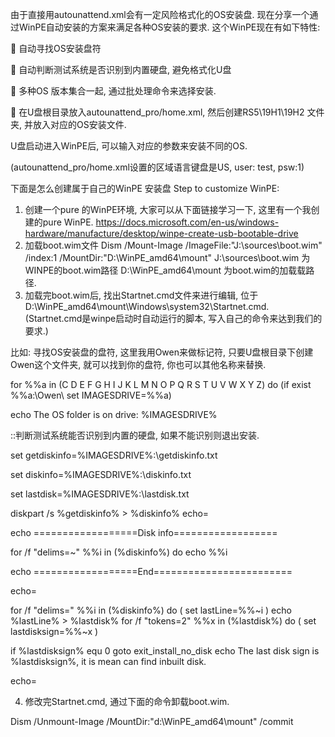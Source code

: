 由于直接用autounattend.xml会有一定风险格式化的OS安装盘.
现在分享一个通过WinPE自动安装的方案来满足各种OS安装的要求.
这个WinPE现在有如下特性:

	自动寻找OS安装盘符

	自动判断测试系统是否识别到内置硬盘, 避免格式化U盘

	多种OS 版本集合一起, 通过批处理命令来选择安装.

	在U盘根目录放入autounattend_pro/home.xml, 然后创建RS5\19H1\19H2 文件夹, 并放入对应的OS安装文件.

U盘启动进入WinPE后, 可以输入对应的参数来安装不同的OS.

(autounattend_pro/home.xml设置的区域语言键盘是US, user: test, psw:1)
 

下面是怎么创建属于自己的WinPE 安装盘
Step to customize WinPE:
1.	创建一个pure 的WinPE环境,  大家可以从下面链接学习一下, 这里有一个我创建的pure WinPE.
https://docs.microsoft.com/en-us/windows-hardware/manufacture/desktop/winpe-create-usb-bootable-drive
2.	加载boot.wim文件
Dism /Mount-Image /ImageFile:"J:\sources\boot.wim" /index:1 /MountDir:"D:\WinPE_amd64\mount"
J:\sources\boot.wim 为WINPE的boot.wim路径
D:\WinPE_amd64\mount 为boot.wim的加载载路径.
3.	加载完boot.wim后, 找出Startnet.cmd文件来进行编辑, 位于D:\WinPE_amd64\mount\Windows\system32\Startnet.cmd.
(Startnet.cmd是winpe启动时自动运行的脚本, 写入自己的命令来达到我们的要求.)

比如: 寻找OS安装盘的盘符, 这里我用Owen来做标记符, 只要U盘根目录下创建Owen这个文件夹, 就可以找到你的盘符, 你也可以其他名称来替换.

for %%a in (C D E F G H I J K L M N O P Q R S T U V W X Y Z) do (if exist %%a:\Owen\ set IMAGESDRIVE=%%a)

echo The OS folder is on drive: %IMAGESDRIVE%

::判断测试系统能否识别到内置的硬盘, 如果不能识别则退出安装.

set getdiskinfo=%IMAGESDRIVE%:\getdiskinfo.txt

set diskinfo=%IMAGESDRIVE%:\diskinfo.txt

set lastdisk=%IMAGESDRIVE%:\lastdisk.txt

diskpart /s %getdiskinfo% > %diskinfo%
echo=

echo ==================Disk info==================

for /f "delims=~" %%i in (%diskinfo%) do echo %%i

echo ==================End========================

echo=

for /f "delims=" %%i in (%diskinfo%) do (
set lastLine=%%~i
)
echo %lastLine% > %lastdisk%
for /f "tokens=2" %%x in (%lastdisk%) do (
set lastdisksign=%%~x
)

if %lastdisksign% equ 0 goto exit_install_no_disk
echo The last disk sign is %lastdisksign%, it is mean can find inbuilt disk.

echo=

4.	修改完Startnet.cmd, 通过下面的命令卸载boot.wim.

Dism /Unmount-Image /MountDir:"d:\WinPE_amd64\mount" /commit
